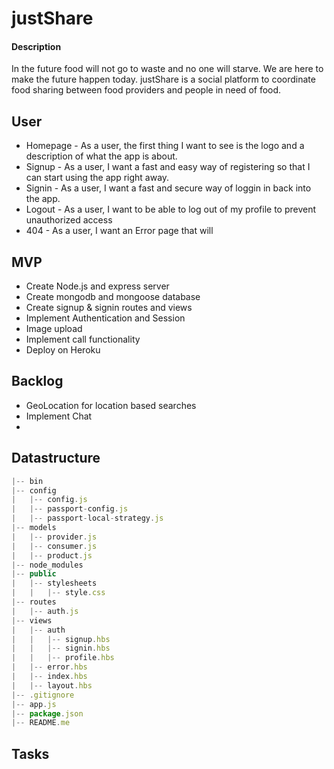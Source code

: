 # justShare

#### Description

In the future food will not go to waste and no one will starve. We are here to make the future happen today.   justShare is a social platform to coordinate food sharing between food providers and people in need of food. 

 

## User

- Homepage  - As a user, the first thing I want to see is the logo and a description of what the app is about.
- Signup - As a user, I want a fast and easy way of registering so that I can start using the app right away.
- Signin - As a user, I want a fast and secure way of loggin in back into the app.
- Logout - As a user, I want to be able to log out of my profile to prevent unauthorized access
- 404 - As a user, I want an Error page that will 







## MVP

- Create Node.js and express server
- Create mongodb and mongoose database
- Create signup & signin routes and views
- Implement Authentication and Session
- Image upload 
- Implement call functionality
- Deploy on Heroku



## Backlog

- GeoLocation for location based searches
- Implement Chat 
- 

## Datastructure

```js
|-- bin
|-- config
|   |-- config.js
|   |-- passport-config.js
|   |-- passport-local-strategy.js
|-- models
|   |-- provider.js
|   |-- consumer.js
|   |-- product.js
|-- node_modules
|-- public
|   |-- stylesheets
|   |   |-- style.css
|-- routes
|   |-- auth.js
|-- views
|   |-- auth
|   |   |-- signup.hbs
|   |   |-- signin.hbs
|   |   |-- profile.hbs
|   |-- error.hbs
|   |-- index.hbs
|   |-- layout.hbs
|-- .gitignore
|-- app.js
|-- package.json
|-- README.me
```



## Tasks

